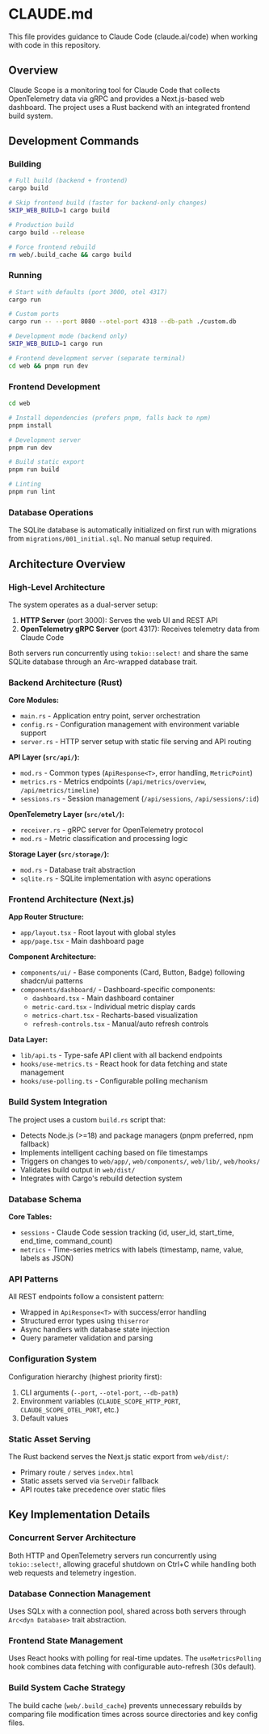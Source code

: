 # CLAUDE.md

This file provides guidance to Claude Code (claude.ai/code) when working with code in this repository.

## Overview

Claude Scope is a monitoring tool for Claude Code that collects OpenTelemetry data via gRPC and provides a Next.js-based web dashboard. The project uses a Rust backend with an integrated frontend build system.

## Development Commands

### Building
```bash
# Full build (backend + frontend)
cargo build

# Skip frontend build (faster for backend-only changes)
SKIP_WEB_BUILD=1 cargo build

# Production build
cargo build --release

# Force frontend rebuild
rm web/.build_cache && cargo build
```

### Running
```bash
# Start with defaults (port 3000, otel 4317)
cargo run

# Custom ports
cargo run -- --port 8080 --otel-port 4318 --db-path ./custom.db

# Development mode (backend only)
SKIP_WEB_BUILD=1 cargo run

# Frontend development server (separate terminal)
cd web && pnpm run dev
```

### Frontend Development
```bash
cd web

# Install dependencies (prefers pnpm, falls back to npm)
pnpm install

# Development server
pnpm run dev

# Build static export
pnpm run build

# Linting
pnpm run lint
```

### Database Operations
The SQLite database is automatically initialized on first run with migrations from `migrations/001_initial.sql`. No manual setup required.

## Architecture Overview

### High-Level Architecture
The system operates as a dual-server setup:

1. **HTTP Server** (port 3000): Serves the web UI and REST API
2. **OpenTelemetry gRPC Server** (port 4317): Receives telemetry data from Claude Code

Both servers run concurrently using `tokio::select!` and share the same SQLite database through an Arc-wrapped database trait.

### Backend Architecture (Rust)

**Core Modules:**
- `main.rs` - Application entry point, server orchestration
- `config.rs` - Configuration management with environment variable support
- `server.rs` - HTTP server setup with static file serving and API routing

**API Layer (`src/api/`):**
- `mod.rs` - Common types (`ApiResponse<T>`, error handling, `MetricPoint`)
- `metrics.rs` - Metrics endpoints (`/api/metrics/overview`, `/api/metrics/timeline`)  
- `sessions.rs` - Session management (`/api/sessions`, `/api/sessions/:id`)

**OpenTelemetry Layer (`src/otel/`):**
- `receiver.rs` - gRPC server for OpenTelemetry protocol
- `mod.rs` - Metric classification and processing logic

**Storage Layer (`src/storage/`):**
- `mod.rs` - Database trait abstraction
- `sqlite.rs` - SQLite implementation with async operations

### Frontend Architecture (Next.js)

**App Router Structure:**
- `app/layout.tsx` - Root layout with global styles
- `app/page.tsx` - Main dashboard page

**Component Architecture:**
- `components/ui/` - Base components (Card, Button, Badge) following shadcn/ui patterns
- `components/dashboard/` - Dashboard-specific components:
  - `dashboard.tsx` - Main dashboard container
  - `metric-card.tsx` - Individual metric display cards
  - `metrics-chart.tsx` - Recharts-based visualization
  - `refresh-controls.tsx` - Manual/auto refresh controls

**Data Layer:**
- `lib/api.ts` - Type-safe API client with all backend endpoints
- `hooks/use-metrics.ts` - React hook for data fetching and state management
- `hooks/use-polling.ts` - Configurable polling mechanism

### Build System Integration

The project uses a custom `build.rs` script that:
- Detects Node.js (>=18) and package managers (pnpm preferred, npm fallback)
- Implements intelligent caching based on file timestamps
- Triggers on changes to `web/app/`, `web/components/`, `web/lib/`, `web/hooks/`
- Validates build output in `web/dist/`
- Integrates with Cargo's rebuild detection system

### Database Schema

**Core Tables:**
- `sessions` - Claude Code session tracking (id, user_id, start_time, end_time, command_count)
- `metrics` - Time-series metrics with labels (timestamp, name, value, labels as JSON)

### API Patterns

All REST endpoints follow a consistent pattern:
- Wrapped in `ApiResponse<T>` with success/error handling
- Structured error types using `thiserror`
- Async handlers with database state injection
- Query parameter validation and parsing

### Configuration System

Configuration hierarchy (highest priority first):
1. CLI arguments (`--port`, `--otel-port`, `--db-path`)
2. Environment variables (`CLAUDE_SCOPE_HTTP_PORT`, `CLAUDE_SCOPE_OTEL_PORT`, etc.)
3. Default values

### Static Asset Serving

The Rust backend serves the Next.js static export from `web/dist/`:
- Primary route `/` serves `index.html`
- Static assets served via `ServeDir` fallback
- API routes take precedence over static files

## Key Implementation Details

### Concurrent Server Architecture
Both HTTP and OpenTelemetry servers run concurrently using `tokio::select!`, allowing graceful shutdown on Ctrl+C while handling both web requests and telemetry ingestion.

### Database Connection Management  
Uses SQLx with a connection pool, shared across both servers through `Arc<dyn Database>` trait abstraction.

### Frontend State Management
Uses React hooks with polling for real-time updates. The `useMetricsPolling` hook combines data fetching with configurable auto-refresh (30s default).

### Build System Cache Strategy
The build cache (`web/.build_cache`) prevents unnecessary rebuilds by comparing file modification times across source directories and key config files.